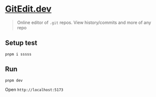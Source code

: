 # [GitEdit.dev](https://gitedit.dev)

> Online editor of `.git` repos. View history/commits and more of any repo

## Setup test

```
pnpm i sssss
```

## Run

```
pnpm dev
```

Open `http://localhost:5173`
